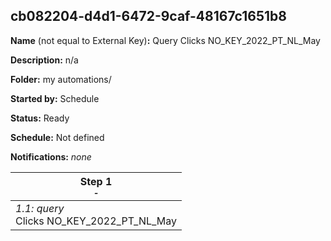## cb082204-d4d1-6472-9caf-48167c1651b8

**Name** (not equal to External Key)**:** Query Clicks NO_KEY_2022_PT_NL_May

**Description:** n/a

**Folder:** my automations/

**Started by:** Schedule

**Status:** Ready

**Schedule:** Not defined

**Notifications:** _none_


| Step 1<br>_<small>-</small>_ |
| --- |
| _1.1: query_<br>Clicks NO_KEY_2022_PT_NL_May |

